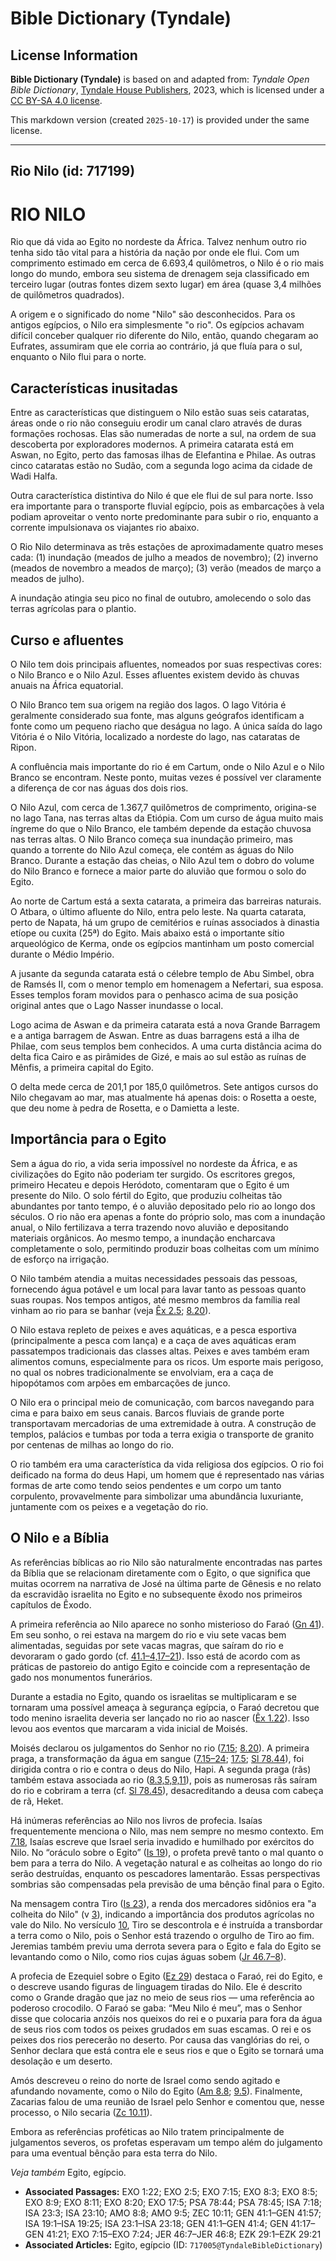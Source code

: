 # Bible Dictionary (Tyndale)

## License Information

**Bible Dictionary (Tyndale)** is based on and adapted from: _Tyndale Open Bible Dictionary_, [Tyndale House Publishers](https://tyndaleopenresources.com/), 2023, which is licensed under a [CC BY-SA 4.0 license](https://creativecommons.org/licenses/by-sa/4.0/legalcode.en).

This markdown version (created `2025-10-17`) is provided under the same license.



--------------------------------

## Rio Nilo (id: 717199)

RIO NILO
========

Rio que dá vida ao Egito no nordeste da África. Talvez nenhum outro rio tenha sido tão vital para a história da nação por onde ele flui. Com um comprimento estimado em cerca de 6\.693,4 quilômetros, o Nilo é o rio mais longo do mundo, embora seu sistema de drenagem seja classificado em terceiro lugar (outras fontes dizem sexto lugar) em área (quase 3,4 milhões de quilômetros quadrados).

A origem e o significado do nome "Nilo" são desconhecidos. Para os antigos egípcios, o Nilo era simplesmente "o rio". Os egípcios achavam difícil conceber qualquer rio diferente do Nilo, então, quando chegaram ao Eufrates, assumiram que ele corria ao contrário, já que fluía para o sul, enquanto o Nilo flui para o norte.

Características inusitadas
--------------------------

Entre as características que distinguem o Nilo estão suas seis cataratas, áreas onde o rio não conseguiu erodir um canal claro através de duras formações rochosas. Elas são numeradas de norte a sul, na ordem de sua descoberta por exploradores modernos. A primeira catarata está em Aswan, no Egito, perto das famosas ilhas de Elefantina e Philae. As outras cinco cataratas estão no Sudão, com a segunda logo acima da cidade de Wadi Halfa.

Outra característica distintiva do Nilo é que ele flui de sul para norte. Isso era importante para o transporte fluvial egípcio, pois as embarcações à vela podiam aproveitar o vento norte predominante para subir o rio, enquanto a corrente impulsionava os viajantes rio abaixo.

O Rio Nilo determinava as três estações de aproximadamente quatro meses cada: (1\) inundação (meados de julho a meados de novembro); (2\) inverno (meados de novembro a meados de março); (3\) verão (meados de março a meados de julho).

A inundação atingia seu pico no final de outubro, amolecendo o solo das terras agrícolas para o plantio.

Curso e afluentes
-----------------

O Nilo tem dois principais afluentes, nomeados por suas respectivas cores: o Nilo Branco e o Nilo Azul. Esses afluentes existem devido às chuvas anuais na África equatorial.

O Nilo Branco tem sua origem na região dos lagos. O lago Vitória é geralmente considerado sua fonte, mas alguns geógrafos identificam a fonte como um pequeno riacho que deságua no lago. A única saída do lago Vitória é o Nilo Vitória, localizado a nordeste do lago, nas cataratas de Ripon.

A confluência mais importante do rio é em Cartum, onde o Nilo Azul e o Nilo Branco se encontram. Neste ponto, muitas vezes é possível ver claramente a diferença de cor nas águas dos dois rios.

O Nilo Azul, com cerca de 1\.367,7 quilômetros de comprimento, origina\-se no lago Tana, nas terras altas da Etiópia. Com um curso de água muito mais íngreme do que o Nilo Branco, ele também depende da estação chuvosa nas terras altas. O Nilo Branco começa sua inundação primeiro, mas quando a torrente do Nilo Azul começa, ele contém as águas do Nilo Branco. Durante a estação das cheias, o Nilo Azul tem o dobro do volume do Nilo Branco e fornece a maior parte do aluvião que formou o solo do Egito.

Ao norte de Cartum está a sexta catarata, a primeira das barreiras naturais. O Atbara, o último afluente do Nilo, entra pelo leste. Na quarta catarata, perto de Napata, há um grupo de cemitérios e ruínas associados à dinastia etíope ou cuxita (25ª) do Egito. Mais abaixo está o importante sítio arqueológico de Kerma, onde os egípcios mantinham um posto comercial durante o Médio Império.

A jusante da segunda catarata está o célebre templo de Abu Simbel, obra de Ramsés II, com o menor templo em homenagem a Nefertari, sua esposa. Esses templos foram movidos para o penhasco acima de sua posição original antes que o Lago Nasser inundasse o local.

Logo acima de Aswan e da primeira catarata está a nova Grande Barragem e a antiga barragem de Aswan. Entre as duas barragens está a ilha de Philae, com seus templos bem conhecidos. A uma curta distância acima do delta fica Cairo e as pirâmides de Gizé, e mais ao sul estão as ruínas de Mênfis, a primeira capital do Egito.

O delta mede cerca de 201,1 por 185,0 quilômetros. Sete antigos cursos do Nilo chegavam ao mar, mas atualmente há apenas dois: o Rosetta a oeste, que deu nome à pedra de Rosetta, e o Damietta a leste.

Importância para o Egito
------------------------

Sem a água do rio, a vida seria impossível no nordeste da África, e as civilizações do Egito não poderiam ter surgido. Os escritores gregos, primeiro Hecateu e depois Heródoto, comentaram que o Egito é um presente do Nilo. O solo fértil do Egito, que produziu colheitas tão abundantes por tanto tempo, é o aluvião depositado pelo rio ao longo dos séculos. O rio não era apenas a fonte do próprio solo, mas com a inundação anual, o Nilo fertilizava a terra trazendo novo aluvião e depositando materiais orgânicos. Ao mesmo tempo, a inundação encharcava completamente o solo, permitindo produzir boas colheitas com um mínimo de esforço na irrigação.

O Nilo também atendia a muitas necessidades pessoais das pessoas, fornecendo água potável e um local para lavar tanto as pessoas quanto suas roupas. Nos tempos antigos, até mesmo membros da família real vinham ao rio para se banhar (veja [Êx 2\.5](https://ref.ly/Exod2:5); [8\.20](https://ref.ly/Exod8:20)).

O Nilo estava repleto de peixes e aves aquáticas, e a pesca esportiva (principalmente a pesca com lança) e a caça de aves aquáticas eram passatempos tradicionais das classes altas. Peixes e aves também eram alimentos comuns, especialmente para os ricos. Um esporte mais perigoso, no qual os nobres tradicionalmente se envolviam, era a caça de hipopótamos com arpões em embarcações de junco.

O Nilo era o principal meio de comunicação, com barcos navegando para cima e para baixo em seus canais. Barcos fluviais de grande porte transportavam mercadorias de uma extremidade à outra. A construção de templos, palácios e tumbas por toda a terra exigia o transporte de granito por centenas de milhas ao longo do rio.

O rio também era uma característica da vida religiosa dos egípcios. O rio foi deificado na forma do deus Hapi, um homem que é representado nas várias formas de arte como tendo seios pendentes e um corpo um tanto corpulento, provavelmente para simbolizar uma abundância luxuriante, juntamente com os peixes e a vegetação do rio.

O Nilo e a Bíblia
-----------------

As referências bíblicas ao rio Nilo são naturalmente encontradas nas partes da Bíblia que se relacionam diretamente com o Egito, o que significa que muitas ocorrem na narrativa de José na última parte de Gênesis e no relato da escravidão israelita no Egito e no subsequente êxodo nos primeiros capítulos de Êxodo.

A primeira referência ao Nilo aparece no sonho misterioso do Faraó ([Gn 41](https://ref.ly/Gen41:1-Gen41:57)). Em seu sonho, o rei estava na margem do rio e viu sete vacas bem alimentadas, seguidas por sete vacas magras, que saíram do rio e devoraram o gado gordo (cf. [41\.1–4,17–21](https://ref.ly/Gen41:1-Gen41:4,Gen41:17-Gen41:21)). Isso está de acordo com as práticas de pastoreio do antigo Egito e coincide com a representação de gado nos monumentos funerários.

Durante a estadia no Egito, quando os israelitas se multiplicaram e se tornaram uma possível ameaça à segurança egípcia, o Faraó decretou que todo menino israelita deveria ser lançado no rio ao nascer ([Êx 1\.22](https://ref.ly/Exod1:22)). Isso levou aos eventos que marcaram a vida inicial de Moisés.

Moisés declarou os julgamentos do Senhor no rio ([7\.15](https://ref.ly/Exod7:15); [8\.20](https://ref.ly/Exod8:20)). A primeira praga, a transformação da água em sangue ([7\.15–24](https://ref.ly/Exod7:15-Exod7:24); [17\.5](https://ref.ly/Exod17:5); [Sl 78\.44](https://ref.ly/Ps78:44)), foi dirigida contra o rio e contra o deus do Nilo, Hapi. A segunda praga (rãs) também estava associada ao rio ([8\.3,5,9,11](https://ref.ly/Exod8:3,Exod8:5,Exod8:9,Exod8:11)), pois as numerosas rãs saíram do rio e cobriram a terra (cf. [Sl 78\.45](https://ref.ly/Ps78:45)), desacreditando a deusa com cabeça de rã, Heket.

Há inúmeras referências ao Nilo nos livros de profecia. Isaías frequentemente menciona o Nilo, mas nem sempre no mesmo contexto. Em [7\.18](https://ref.ly/Isa7:18), Isaías escreve que Israel seria invadido e humilhado por exércitos do Nilo. No “oráculo sobre o Egito” ([Is 19](https://ref.ly/Isa19:1-Isa19:25)), o profeta prevê tanto o mal quanto o bem para a terra do Nilo. A vegetação natural e as colheitas ao longo do rio serão destruídas, enquanto os pescadores lamentarão. Essas perspectivas sombrias são compensadas pela previsão de uma bênção final para o Egito.

Na mensagem contra Tiro ([Is 23](https://ref.ly/Isa23:1-Isa23:18)), a renda dos mercadores sidônios era "a colheita do Nilo" (v [3](https://ref.ly/Isa23:3)), indicando a importância dos produtos agrícolas no vale do Nilo. No versículo [10](https://ref.ly/Isa23:10), Tiro se descontrola e é instruída a transbordar a terra como o Nilo, pois o Senhor está trazendo o orgulho de Tiro ao fim. Jeremias também previu uma derrota severa para o Egito e fala do Egito se levantando como o Nilo, como rios cujas águas sobem ([Jr 46\.7–8](https://ref.ly/Jer46:7-Jer46:8)).

A profecia de Ezequiel sobre o Egito ([Ez 29](https://ref.ly/Ezek29:1-Ezek29:21)) destaca o Faraó, rei do Egito, e o descreve usando figuras de linguagem tiradas do Nilo. Ele é descrito como o Grande dragão que jaz no meio de seus rios — uma referência ao poderoso crocodilo. O Faraó se gaba: “Meu Nilo é meu”, mas o Senhor disse que colocaria anzóis nos queixos do rei e o puxaria para fora da água de seus rios com todos os peixes grudados em suas escamas. O rei e os peixes dos rios perecerão no deserto. Por causa das vanglórias do rei, o Senhor declara que está contra ele e seus rios e que o Egito se tornará uma desolação e um deserto.

Amós descreveu o reino do norte de Israel como sendo agitado e afundando novamente, como o Nilo do Egito ([Am 8\.8](https://ref.ly/Amos8:8); [9\.5](https://ref.ly/Amos9:5)). Finalmente, Zacarias falou de uma reunião de Israel pelo Senhor e comentou que, nesse processo, o Nilo secaria ([Zc 10\.11](https://ref.ly/Zech10:11)).

Embora as referências proféticas ao Nilo tratem principalmente de julgamentos severos, os profetas esperavam um tempo além do julgamento para uma eventual bênção para esta terra do Nilo.

*Veja também* Egito, egípcio.

* **Associated Passages:** EXO 1:22; EXO 2:5; EXO 7:15; EXO 8:3; EXO 8:5; EXO 8:9; EXO 8:11; EXO 8:20; EXO 17:5; PSA 78:44; PSA 78:45; ISA 7:18; ISA 23:3; ISA 23:10; AMO 8:8; AMO 9:5; ZEC 10:11; GEN 41:1–GEN 41:57; ISA 19:1–ISA 19:25; ISA 23:1–ISA 23:18; GEN 41:1–GEN 41:4; GEN 41:17–GEN 41:21; EXO 7:15–EXO 7:24; JER 46:7–JER 46:8; EZK 29:1–EZK 29:21
* **Associated Articles:** Egito, egípcio (ID: `717005@TyndaleBibleDictionary`)

